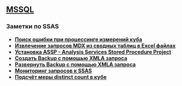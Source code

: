 ## [MSSQL](../MSSQL.md) 
### Заметки по SSAS  
- **[Поиск ошибки при процессинге измерений куба](./Error_Dims/Error_Dims.md)**  
- **[Извлечение запросов MDX из сводных таблиц в Excel файлах](./Excel_GetMDX.md)**  
- **[Установка ASSP - Analysis Services Stored Procedure Project](./Deploying_ASSP.md)**  
- **[Создать Backup с помощью XMLA запроса](./XMLA_create_backup.md)**  
- **[Развернуть Backup с помощью XMLA запроса](./XMLA_restore_backup.md)**  
- **[Мониторинг запросов к SSAS](./Monitoring/Monitoring.md)**  
- **[Подсчёт меры distinct count в кубе](./Distinct_Count.md)**  

